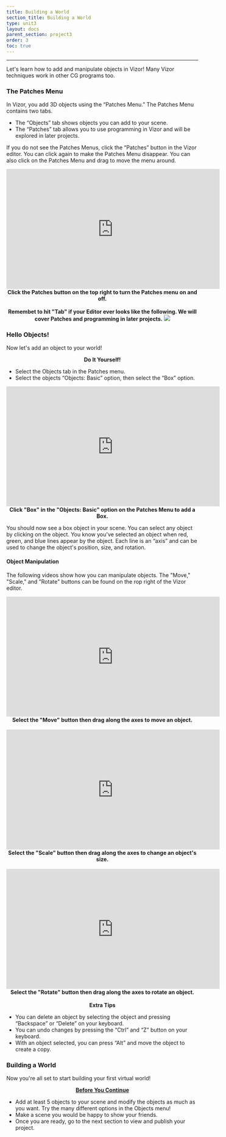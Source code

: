 ```yaml
---
title: Building a World
section_title: Building a World
type: unit3
layout: docs
parent_section: project3
order: 3
toc: true
---
```

<hr>
Let's learn how to add and manipulate objects in Vizor! Many Vizor techniques work in other CG programs too.

### The Patches Menu
In Vizor, you add 3D objects using the “Patches Menu.” The Patches Menu contains two tabs. 

* The “Objects” tab shows objects you can add to your scene. 
* The “Patches” tab allows you to use programming in Vizor and will be explored in later projects. 

If you do not see the Patches Menus, click the “Patches” button in the Vizor editor. You can click again to make the Patches Menu disappear. You can also click on the Patches Menu and drag to move the menu around.

<div style="text-align:center">
	<iframe width="560" height="315" src="https://www.youtube.com/embed/B16PH6RZRts" frameborder="0" allowfullscreen></iframe>
	<br>
	<strong>Click the Patches button on the top right to turn the Patches menu on and off.</strong> 
</div>

<br>

<div class="alert_red" style="text-align:center">
  <strong>Remembet to hit "Tab" if your Editor ever looks like the following. We will cover Patches and programming in later projects.</strong>
  <img src="/images/docs/intro_vizor/patches.png">
</div>

### Hello Objects!

Now let's add an object to your world!

<div class="alert_red">
  <div style="text-align:center">
  	<strong>Do It Yourself!</strong> 
  </div>
  <ul> 
  	<li>Select the Objects tab in the Patches menu. </li>
  	<li>Select the objects “Objects: Basic” option, then select the “Box” option. </li>
  </ul>
</div>

<div style="text-align:center">
	<iframe width="560" height="315" src="https://www.youtube.com/embed/pQFgFhsqX0c" frameborder="0" allowfullscreen></iframe>
	<br>
	<strong>Click "Box" in the "Objects: Basic" option on the Patches Menu to add a Box.</strong> 
</div>

You should now see a box object in your scene. You can select any object by clicking on the object. You know you've selected an object when red, green, and blue lines appear by the object. Each line is an “axis” and can be used to change the object's position, size, and rotation.

#### Object Manipulation
The following videos show how you can manipulate objects. The "Move," "Scale," and "Rotate" buttons can be found on the rop right of the Vizor editor.

<div style="text-align:center">
	<iframe width="560" height="315" src="https://www.youtube.com/embed/npOygI-vQ-8" frameborder="0" allowfullscreen></iframe>
	<br>
	<strong>Select the "Move" button then drag along the axes to move an object.</strong> 
</div>
<br>

<div style="text-align:center">
	<iframe width="560" height="315" src="https://www.youtube.com/embed/0CxPw10-xYs" frameborder="0" allowfullscreen></iframe>
	<br>
	<strong>Select the "Scale" button then drag along the axes to change an object's size.</strong> 
</div>
<br>

<div style="text-align:center">
	<iframe width="560" height="315" src="https://www.youtube.com/embed/NNYuxEe1rCI" frameborder="0" allowfullscreen></iframe>
	<br>
	<strong>Select the "Rotate" button then drag along the axes to rotate an object.</strong> 
</div>
<br>

<div class="alert_yellow">
  <div style="text-align:center">
  	<strong>Extra Tips</strong> 
  </div>
  <ul> 
  	<li>You can delete an object by selecting the object and pressing “Backspace” or “Delete” on your keyboard. </li>
  	<li>You can undo changes by pressing the “Ctrl” and “Z” button on your keyboard. </li>
  	<li>With an object selected, you can press “Alt” and move the object to create a copy. </li>
  </ul>
</div>

### Building a World

Now you're all set to start building your first virtual world! 

<div class="alert_green">
  <div style="text-align:center">
  	<strong><u>Before You Continue</u></strong> 
  </div>
  <ul> 
  	<li>Add at least 5 objects to your scene and modify the objects as much as you want. Try the many different options in the Objects menu! </li>
  	<li>Make a scene you would be happy to show your friends. </li>
  	<li>Once you are ready, go to the next section to view and publish your project. </li>
  </ul>
</div>

